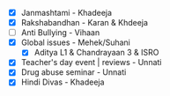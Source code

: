 - [x] Janmashtami - Khadeeja
- [x] Rakshabandhan - Karan & Khdeeja
- [ ] Anti Bullying - Vihaan
- [x] Global issues - Mehek/Suhani
	- [x] Aditya L1 & Chandrayaan 3 & ISRO
- [x] Teacher's day event  | reviews - Unnati
- [x] Drug abuse seminar - Unnati
- [x] Hindi Divas - Khadeeja
